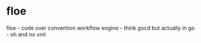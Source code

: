 floe
====

floe - code over convention workflow engine - think gocd but actually in go - oh and no xml

